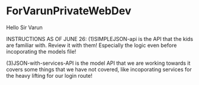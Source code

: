 # ForVarunPrivateWebDev
Hello Sir Varun


INSTRUCTIONS AS OF JUNE 26:
(1)SIMPLEJSON-api is the API that the kids are familiar with. Review it with them!
Especially the logic even before incoporating the models file!

(3)JSON-with-services-API is the model API that we are working towards it covers
some things that we have not covered, like incoporating services for the heavy lifting for our login route!